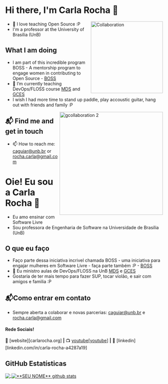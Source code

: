 # Hi there, I'm Carla Rocha 👋

<img align='right' alt="Collaboration" src="https://media.giphy.com/media/3ov9k5wE5YQjFPDfhe/giphy.gif" width="230"/>


- 👯 I love teaching Open Source  :P
- I'm a professor at the University of Brasília (UnB) 


##  What I am doing

- I am part of this incredible program BOSS - A mentorship program to engage women in contributing to Open Source -  [BOSS](https://github.com/BOSS-BigOpenSourceSibling)
- 🌱 I’m currently teaching DevOps/FLOSS course [MDS](https://github.com/fga-eps-mds) and [GCES](https://github.com/FGA-GCES/A-disciplina)
- I wish I had more time to stand up paddle, play accoustic guitar, hang out with friends and family :P

<img align='right' alt="gcollaboration 2" src="https://media.giphy.com/media/xTiTnIOWWE55fuRt1S/giphy.gif" width="330"/>

## 📬 Find me and get in touch
- 📫 How to reach me: caguiar@unb.br or rocha.carla@gmail.com



# Oie! Eu sou a Carla Rocha 👋

- Eu amo ensinar com Software Livre
- Sou professora de Engenharia de Software na Universidade de Brasília (UnB)

## O que eu faço
- Faço parte dessa iniciativa incrivel chamada BOSS - uma iniciativa para engajar mulheres em Software Livre - faça parte também :P - [BOSS](https://github.com/BOSS-BigOpenSourceSibling)
- 🌱  Eu ministro aulas de DevOps/FLOSS na UnB [MDS](https://github.com/fga-eps-mds) e [GCES](https://github.com/FGA-GCES/A-disciplina)
- Gostaria de ter mais tempo para fazer SUP, tocar violão, e sair com amigos e familia :P

## 📬Como entrar em contato
- Sempre aberta a colaborar e novas parcerias: caguiar@unb.br e rocha.carla@gmail.com

#### Rede Sociais!

🏡 [website][carlarocha.org] **|** 
📺 [youtube][[youtube](https://www.youtube.com/channel/UCbZvFMRd5NaPiqj0w4uU8RQ)] **|** 
👔 [linkedin][linkedin.com/in/carla-rocha-a4287a19]


## **GitHub Estatísticas**

<a href="https://github.com/Gurupreet">
  <img align="center" src="https://github-readme-stats.vercel.app/api/top-langs/?username=vanessaswerts&theme=dracula&hide_langs_below=1" />
</a>

<a href="https://github.com/Gurupreet">
 <img align="center" src="https://github-readme-stats.vercel.app/api?username=vanessaswerts&show_icons=true&theme=dracula&line_height=27" alt="**SEU NOME** github stats"/>
</a>

[website]: https://codedev.ga/
[twitter]: https://twitter.com/SEUTWITTER
[youtube]: https://www.youtube.com/user/SEUYOUTUBE/
[instagram]: https://www.instagram.com/SEUINSTAGRAM/
[linkedin]: https://www.linkedin.com/in/SEULINKEDIN/
<br>




